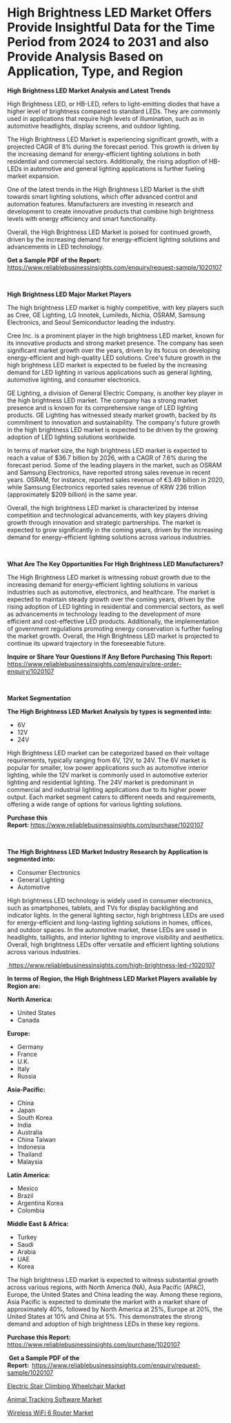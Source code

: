 <p><h1>High Brightness LED Market Offers Provide Insightful Data for the Time Period from 2024 to 2031 and also Provide Analysis Based on Application, Type, and Region</h1></p><p><strong>High Brightness LED Market Analysis and Latest Trends</strong></p>
<p><p>High Brightness LED, or HB-LED, refers to light-emitting diodes that have a higher level of brightness compared to standard LEDs. They are commonly used in applications that require high levels of illumination, such as in automotive headlights, display screens, and outdoor lighting.</p><p>The High Brightness LED Market is experiencing significant growth, with a projected CAGR of 8% during the forecast period. This growth is driven by the increasing demand for energy-efficient lighting solutions in both residential and commercial sectors. Additionally, the rising adoption of HB-LEDs in automotive and general lighting applications is further fueling market expansion.</p><p>One of the latest trends in the High Brightness LED Market is the shift towards smart lighting solutions, which offer advanced control and automation features. Manufacturers are investing in research and development to create innovative products that combine high brightness levels with energy efficiency and smart functionality.</p><p>Overall, the High Brightness LED Market is poised for continued growth, driven by the increasing demand for energy-efficient lighting solutions and advancements in LED technology.</p></p>
<p><strong>Get a Sample PDF of the Report:&nbsp;</strong> <a href="https://www.reliablebusinessinsights.com/enquiry/request-sample/1020107">https://www.reliablebusinessinsights.com/enquiry/request-sample/1020107</a></p>
<p>&nbsp;</p>
<p><strong>High Brightness LED Major Market Players</strong></p>
<p><p>The high brightness LED market is highly competitive, with key players such as Cree, GE Lighting, LG Innotek, Lumileds, Nichia, OSRAM, Samsung Electronics, and Seoul Semiconductor leading the industry. </p><p>Cree Inc. is a prominent player in the high brightness LED market, known for its innovative products and strong market presence. The company has seen significant market growth over the years, driven by its focus on developing energy-efficient and high-quality LED solutions. Cree's future growth in the high brightness LED market is expected to be fueled by the increasing demand for LED lighting in various applications such as general lighting, automotive lighting, and consumer electronics.</p><p>GE Lighting, a division of General Electric Company, is another key player in the high brightness LED market. The company has a strong market presence and is known for its comprehensive range of LED lighting products. GE Lighting has witnessed steady market growth, backed by its commitment to innovation and sustainability. The company's future growth in the high brightness LED market is expected to be driven by the growing adoption of LED lighting solutions worldwide.</p><p>In terms of market size, the high brightness LED market is expected to reach a value of $36.7 billion by 2026, with a CAGR of 7.6% during the forecast period. Some of the leading players in the market, such as OSRAM and Samsung Electronics, have reported strong sales revenue in recent years. OSRAM, for instance, reported sales revenue of €3.49 billion in 2020, while Samsung Electronics reported sales revenue of KRW 236 trillion (approximately $209 billion) in the same year.</p><p>Overall, the high brightness LED market is characterized by intense competition and technological advancements, with key players driving growth through innovation and strategic partnerships. The market is expected to grow significantly in the coming years, driven by the increasing demand for energy-efficient lighting solutions across various industries.</p></p>
<p>&nbsp;</p>
<p><strong>What Are The Key Opportunities For High Brightness LED Manufacturers?</strong></p>
<p><p>The High Brightness LED market is witnessing robust growth due to the increasing demand for energy-efficient lighting solutions in various industries such as automotive, electronics, and healthcare. The market is expected to maintain steady growth over the coming years, driven by the rising adoption of LED lighting in residential and commercial sectors, as well as advancements in technology leading to the development of more efficient and cost-effective LED products. Additionally, the implementation of government regulations promoting energy conservation is further fueling the market growth. Overall, the High Brightness LED market is projected to continue its upward trajectory in the foreseeable future.</p></p>
<p><strong>Inquire or Share Your Questions If Any Before Purchasing This Report:</strong> <a href="https://www.reliablebusinessinsights.com/enquiry/pre-order-enquiry/1020107">https://www.reliablebusinessinsights.com/enquiry/pre-order-enquiry/1020107</a></p>
<p>&nbsp;</p>
<p><strong>Market Segmentation</strong></p>
<p><strong>The High Brightness LED Market Analysis by types is segmented into:</strong></p>
<p><ul><li>6V</li><li>12V</li><li>24V</li></ul></p>
<p><p>High Brightness LED market can be categorized based on their voltage requirements, typically ranging from 6V, 12V, to 24V. The 6V market is popular for smaller, low power applications such as automotive interior lighting, while the 12V market is commonly used in automotive exterior lighting and residential lighting. The 24V market is predominant in commercial and industrial lighting applications due to its higher power output. Each market segment caters to different needs and requirements, offering a wide range of options for various lighting solutions.</p></p>
<p><strong>Purchase this Report:&nbsp;</strong><a href="https://www.reliablebusinessinsights.com/purchase/1020107">https://www.reliablebusinessinsights.com/purchase/1020107</a></p>
<p>&nbsp;</p>
<p><strong>The High Brightness LED Market Industry Research by Application is segmented into:</strong></p>
<p><ul><li>Consumer Electronics</li><li>General Lighting</li><li>Automotive</li></ul></p>
<p><p>High brightness LED technology is widely used in consumer electronics, such as smartphones, tablets, and TVs for display backlighting and indicator lights. In the general lighting sector, high brightness LEDs are used for energy-efficient and long-lasting lighting solutions in homes, offices, and outdoor spaces. In the automotive market, these LEDs are used in headlights, taillights, and interior lighting to improve visibility and aesthetics. Overall, high brightness LEDs offer versatile and efficient lighting solutions across various industries.</p></p>
<p><a href="https://www.reliablebusinessinsights.com/high-brightness-led-r1020107">&nbsp;https://www.reliablebusinessinsights.com/high-brightness-led-r1020107</a></p>
<p><strong>In terms of Region, the High Brightness LED Market Players available by Region are:</strong></p>
<p>
    <p> <strong> North America: </strong>
        <ul>
            <li>United States</li>
            <li>Canada</li>
        </ul>
        </p> 
    <p> <strong> Europe: </strong>
        <ul>
            <li>Germany</li>
            <li>France</li>
            <li>U.K.</li>
            <li>Italy</li>
            <li>Russia</li>
        </ul>
        </p> 
    <p> <strong> Asia-Pacific: </strong>
        <ul>
            <li>China</li>
            <li>Japan</li>
            <li>South Korea</li>
            <li>India</li>
            <li>Australia</li>
            <li>China Taiwan</li>
            <li>Indonesia</li>
            <li>Thailand</li>
            <li>Malaysia</li>
        </ul>
        </p> 
    <p> <strong> Latin America: </strong>
        <ul>
            <li>Mexico</li>
            <li>Brazil</li>
            <li>Argentina Korea</li>
            <li>Colombia</li>
        </ul>
        </p> 
    <p> <strong> Middle East & Africa: </strong>
        <ul>
            <li>Turkey</li>
            <li>Saudi</li>
            <li>Arabia</li>
            <li>UAE</li>
            <li>Korea</li>
        </ul>
    </p>
    </p>
<p><p>The high brightness LED market is expected to witness substantial growth across various regions, with North America (NA), Asia Pacific (APAC), Europe, the United States and China leading the way. Among these regions, Asia Pacific is expected to dominate the market with a market share of approximately 40%, followed by North America at 25%, Europe at 20%, the United States at 10% and China at 5%. This demonstrates the strong demand and adoption of high brightness LEDs in these key regions.</p></p>
<p><strong>Purchase this Report: </strong><a href="https://www.reliablebusinessinsights.com/purchase/1020107">https://www.reliablebusinessinsights.com/purchase/1020107</a></p>
<p>&nbsp;<strong>Get a Sample PDF of the Report:&nbsp;&nbsp;</strong><a href="https://www.reliablebusinessinsights.com/enquiry/request-sample/1020107">https://www.reliablebusinessinsights.com/enquiry/request-sample/1020107</a></p>
<p><strong></strong></p>
<p><p><a href="https://github.com/brittnycachero596/Market-Research-Report-List-1/blob/main/electric-stair-climbing-wheelchair-market.md">Electric Stair Climbing Wheelchair Market</a></p><p><a href="https://view.publitas.com/reportprime-1/animal-tracking-software-market-a-global-and-regional-analysis-2024-2031/">Animal Tracking Software Market</a></p><p><a href="https://github.com/ChloeConn57/Market-Research-Report-List-1/blob/main/wireless-wifi-6-router-market.md">Wireless WiFi 6 Router Market</a></p></p>